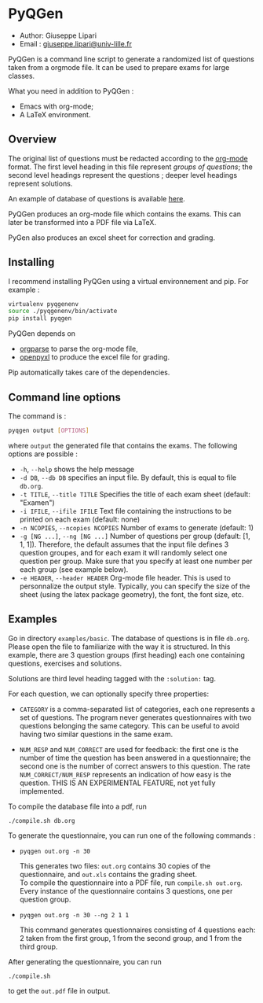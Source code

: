 # PyQGen

- Author: Giuseppe Lipari
- Email : giuseppe.lipari@univ-lille.fr

PyQGen is a command line script to generate a randomized list of
questions taken from a orgmode file. It can be used to prepare exams
for large classes. 

What you need in addition to PyQGen : 
- Emacs with org-mode;
- A LaTeX environment.

## Overview 

The original list of questions must be redacted according to the
[org-mode](https://orgmode.org/) format. The first level heading in
this file represent *groups of questions*; the second level headings
represent the questions ; deeper level headings represent solutions. 

An example of database of questions is available [here](examples/basic/db.org).

PyQGen produces an org-mode file which contains the exams. This can
later be transformed into a PDF file via LaTeX.

PyGen also produces an excel sheet for correction and grading. 

## Installing 

I recommend installing PyQGen using a virtual environnement and pip. 
For example : 
```sh
virtualenv pyqgenenv
source ./pyqgenenv/bin/activate
pip install pyqgen
```

PyQGen depends on
- [orgparse](https://orgparse.readthedocs.io/en/latest/) to parse the
org-mode file, 
- [openpyxl](https://openpyxl.readthedocs.io/en/stable/) to produce the excel file for grading.

Pip automatically takes care of the dependencies.

## Command line options 

The command is : 
```sh
pyqgen output [OPTIONS] 
```

where `output` the generated file that contains the exams. The
following options are possible :

- `-h`, `--help`  shows the help message
- `-d DB`, `--db DB` specifies an input file. By default, this is
  equal to file `db.org`.
- `-t TITLE`, `--title TITLE` Specifies the title of each exam sheet
  (default: "Examen")
- `-i IFILE`, `--ifile IFILE` Text file containing the instructions to be 
  printed on each exam (default: none)
- `-n NCOPIES`, `--ncopies NCOPIES` Number of exams to generate (default: 1)
- `-g [NG ...]`, `--ng [NG ...]` Number of questions per group
  (default: [1, 1, 1]). Therefore, the default assumes that the input
  file defines 3 question groupes, and for each exam it will randomly
  select one question per group.  Make sure that you specify at least
  one number per each group (see example below).
- `-e HEADER`, `--header HEADER` Org-mode file header. This is used to
  personnalize the output style. Typically, you can specify the size
  of the sheet (using the latex package geometry), the font, the font
  size, etc.


## Examples

Go in directory `examples/basic`. The database of questions is in file
`db.org`. Please open the file to familiarize with the way it is
structured. In this example, there are 3 question groups (first
heading) each one containing questions, exercises and solutions. 

Solutions are third level heading tagged with the `:solution:` tag. 

For each question, we can optionally specify three properties: 
- `CATEGORY` is a comma-separated list of categories, each one
  represents a set of questions. The program never generates
  questionnaires with two questions belonging the same category. This
  can be useful to avoid having two similar questions in the same
  exam.
  
- `NUM_RESP` and `NUM_CORRECT` are used for feedback: the first one is
  the number of time the question has been answered in a
  questionnaire; the second one is the number of correct answers to
  this question. The rate `NUM_CORRECT/NUM_RESP` represents an
  indication of how easy is the question. THIS IS AN EXPERIMENTAL
  FEATURE, not yet fully implemented.

To compile the database file into a pdf, run 

```
./compile.sh db.org
```

To generate the questionnaire, you can run one of the following commands : 

- `pyqgen out.org -n 30` 

  This generates two files: `out.org` contains 30 copies of the
  questionnaire, and `out.xls` contains the grading sheet.  
  To compile the questionnaire into a PDF file, run `compile.sh
  out.org`. Every instance of the questionnaire contains 3 questions,
  one per question group.
  
- `pyqgen out.org -n 30 --ng 2 1 1`

  This command generates questionnaires consisting of 4 questions
  each: 2 taken from the first group, 1 from the second group, and 1
  from the third group.
    
After generating the questionnaire, you can run 
```
./compile.sh
``` 
to get the `out.pdf` file in output. 


	
